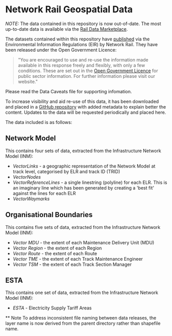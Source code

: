 Network Rail Geospatial Data
============================

*NOTE:* The data contained in this repository is now out-of-date.  The most up-to-date data is available via the [Rail Data Marketplace](https://raildata.org.uk/dashboard/dataProduct/P-d6c0c7ee-6743-4999-9b9e-d2dd39585bdb/overview).

The datasets contained within this repository have [published](https://www.whatdotheyknow.com/request/geospatial_data) via the Environmental Information Regulations (EIR) by Network Rail.  They have been released under the Open Government Licence:

> &quot;You are encouraged to use and re-use the information made available in this response freely and flexibly, with only a few conditions. These are set out in the [Open Government Licence](https://www.nationalarchives.gov.uk/doc/open-government-licence/version/3/) for public sector information. For further information please visit our website.&quot;

Please read the Data Caveats file for supporting infomation.

To increase visibility and aid re-use of this data, it has been downloaded and placed in a [GitHub repository](https://github.com/openraildata/network-rail-gis) with added metadata to explain better the content.  Updates to the data will be requested periodically and placed here.

The data included is as follows:

Network Model
-------------

This contains four sets of data, extracted from the Infrastructure Network Model (INM):

* *VectorLinks* - a geographic representation of the Network Model at track level, categorised by ELR and track ID (TRID)
* *VectorNodes*
* *VectorReferenceLines* - a single linestring (polyline) for each ELR.  This is an imaginary line which has been generated by creating a 'best fit' against the lines for each ELR
* *VectorWaymarks*

Organisational Boundaries
-------------------------

This contains five sets of data, extracted from the Infrastructure Network Model (INM):

* *Vector MDU* - the extent of each Maintenance Delivery Unit (MDU)
* *Vector Region* - the extent of each Region
* *Vector Route* - the extent of each Route
* *Vector TME* - the extent of each Track Maintenance Engineer
* *Vector TSM* - the extent of each Track Section Manager

ESTA
----

This contains one set of data, extracted from the Infrastructure Network Model (INM):

* *ESTA* - Electricity Supply Tariff Areas


** Note
To address inconsistent file naming between data releases, the layer name is now derived from the parent directory rather than shapefile name. 
